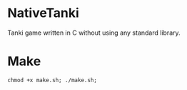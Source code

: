 # NativeTanki
Tanki game written in C without using any standard library.

# Make
``` chmod +x make.sh; ./make.sh; ```
